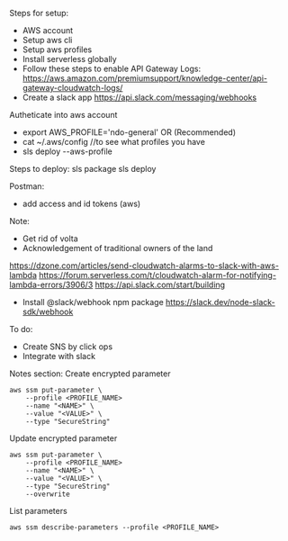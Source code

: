 Steps for setup: 
- AWS account
- Setup aws cli
- Setup aws profiles
- Install serverless globally 
- Follow these steps to enable API Gateway Logs: https://aws.amazon.com/premiumsupport/knowledge-center/api-gateway-cloudwatch-logs/
- Create a slack app https://api.slack.com/messaging/webhooks 

Autheticate into aws account
 - export AWS_PROFILE='ndo-general'
 OR (Recommended)
 - cat ~/.aws/config //to see what profiles you have
 - sls deploy --aws-profile <profile-name>

Steps to deploy: 
sls package
sls deploy

Postman: 
- add access and id tokens (aws)

Note: 
- Get rid of volta
- Acknowledgement of traditional owners of the land

https://dzone.com/articles/send-cloudwatch-alarms-to-slack-with-aws-lambda
https://forum.serverless.com/t/cloudwatch-alarm-for-notifying-lambda-errors/3906/3
https://api.slack.com/start/building
- Install @slack/webhook npm package https://slack.dev/node-slack-sdk/webhook


To do:
- Create SNS by click ops
- Integrate with slack

Notes section: 
Create encrypted parameter
```
aws ssm put-parameter \
    --profile <PROFILE_NAME>
    --name "<NAME>" \
    --value "<VALUE>" \
    --type "SecureString"
```

Update encrypted parameter
```
aws ssm put-parameter \
    --profile <PROFILE_NAME>
    --name "<NAME>" \
    --value "<VALUE>" \
    --type "SecureString"
    --overwrite
```

List parameters 
```
aws ssm describe-parameters --profile <PROFILE_NAME>
```
